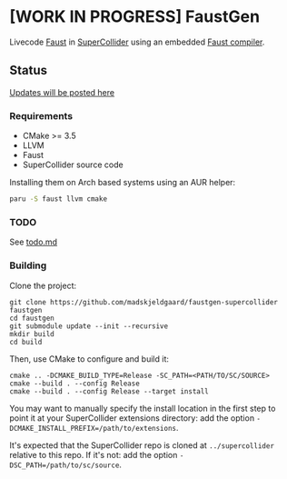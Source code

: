 # [WORK IN PROGRESS] FaustGen

Livecode [Faust](faust.grame.fr/) in [SuperCollider](supercollider.github.io/) using an embedded [Faust compiler](https://faustdoc.grame.fr/manual/embedding/).

## Status

[Updates will be posted here](https://scsynth.org/t/wip-faustgen-a-ugen-for-interpreting-faust-code/4029)

### Requirements

- CMake >= 3.5
- LLVM
- Faust
- SuperCollider source code

Installing them on Arch based systems using an AUR helper:

```bash
paru -S faust llvm cmake
```

### TODO

See [todo.md](todo.md)

### Building

Clone the project:

    git clone https://github.com/madskjeldgaard/faustgen-supercollider faustgen
    cd faustgen
	git submodule update --init --recursive
    mkdir build
    cd build

Then, use CMake to configure and build it:

    cmake .. -DCMAKE_BUILD_TYPE=Release -SC_PATH=<PATH/TO/SC/SOURCE>
    cmake --build . --config Release
    cmake --build . --config Release --target install

You may want to manually specify the install location in the first step to point it at your
SuperCollider extensions directory: add the option `-DCMAKE_INSTALL_PREFIX=/path/to/extensions`.

It's expected that the SuperCollider repo is cloned at `../supercollider` relative to this repo. If
it's not: add the option `-DSC_PATH=/path/to/sc/source`.
